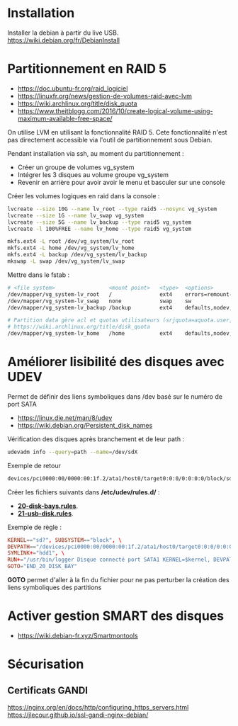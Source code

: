 
# Installation

Installer la debian à partir du live USB.
https://wiki.debian.org/fr/DebianInstall


# Partitionnement en RAID 5

- https://doc.ubuntu-fr.org/raid_logiciel
- https://linuxfr.org/news/gestion-de-volumes-raid-avec-lvm
- https://wiki.archlinux.org/title/disk_quota
- https://www.theitblogg.com/2016/10/create-logical-volume-using-maximum-available-free-space/

On utilise LVM en utilisant la fonctionnalité RAID 5. Cete fonctionnalité n'est pas directement accessible via l'outil de partitionnement sous Debian.


Pendant installation via ssh, au moment du partitionnement :
- Créer un groupe de volumes vg_system
- Intégrer les 3 disques au volume groupe vg_system
- Revenir en arrière pour avoir avoir le menu et basculer sur une console

Créer les volumes logiques en raid dans la console :

```bash
lvcreate --size 10G --name lv_root --type raid5 --nosync vg_system
lvcreate --size 1G --name lv_swap vg_system
lvcreate --size 5G --name lv_backup --type raid5 vg_system
lvcreate -l 100%FREE --name lv_home --type raid5 vg_system

mkfs.ext4 -L root /dev/vg_system/lv_root
mkfs.ext4 -L home /dev/vg_system/lv_home
mkfs.ext4 -L backup /dev/vg_system/lv_backup
mkswap -L swap /dev/vg_system/lv_swap
```

Mettre dans le fstab :
```bash
# <file system>                 <mount point>   <type>  <options>               <dump>  <pass>
/dev/mapper/vg_system-lv_root   /               ext4    errors=remount-ro       0       1
/dev/mapper/vg_system-lv_swap   none            swap    sw                      0       0
/dev/mapper/vg_system-lv_backup /backup         ext4    defaults,nodev,noexec   0       2

# Partition data gère acl et quotas utilisateurs (srjquota=aquota.user,grpjquota=aquota.group,jqfmt=vfsv1)
# https://wiki.archlinux.org/title/disk_quota
/dev/mapper/vg_system-lv_home   /home           ext4    defaults,nodev,noexec,usrjquota=aquota.user,grpjquota=aquota.group,jqfmt=vfsv1,acl    0       2

```


# Améliorer lisibilité des disques avec UDEV

Permet de définir des liens symboliques dans /dev basé sur le numéro de port SATA

- https://linux.die.net/man/8/udev
- https://wiki.debian.org/Persistent_disk_names

Vérification des disques après branchement et de leur path :
```bash
udevadm info --query=path --name=/dev/sdX
```
Exemple de retour
```bash
devices/pci0000:00/0000:00:1f.2/ata1/host0/target0:0:0/0:0:0:0/block/sdb
```

Créer les fichiers suivants dans **/etc/udev/rules.d/** :
- [**20-disk-bays.rules**](./etc/udev/rules.d/20-disk-bays.rules).
- [**21-usb-disk.rules**](./etc/udev/rules.d/21-usb-disk.rules).

Exemple de règle :
```conf
KERNEL=="sd?", SUBSYSTEM=="block", \
DEVPATH=="/devices/pci0000:00/0000:00:1f.2/ata1/host0/target0:0:0/0:0:0:0*", \
SYMLINK+="hdd1", \
RUN+="/usr/bin/logger Disque connecté port SATA1 KERNEL=$kernel, DEVPATH=$devpath" \
GOTO="END_20_DISK_BAY"
```
**GOTO** permet d'aller à la fin du fichier pour ne pas perturber la création des liens symboliques des partitions

# Activer gestion SMART des disques

- https://wiki.debian-fr.xyz/Smartmontools


# Sécurisation

## Certificats GANDI

https://nginx.org/en/docs/http/configuring_https_servers.html
https://jlecour.github.io/ssl-gandi-nginx-debian/


